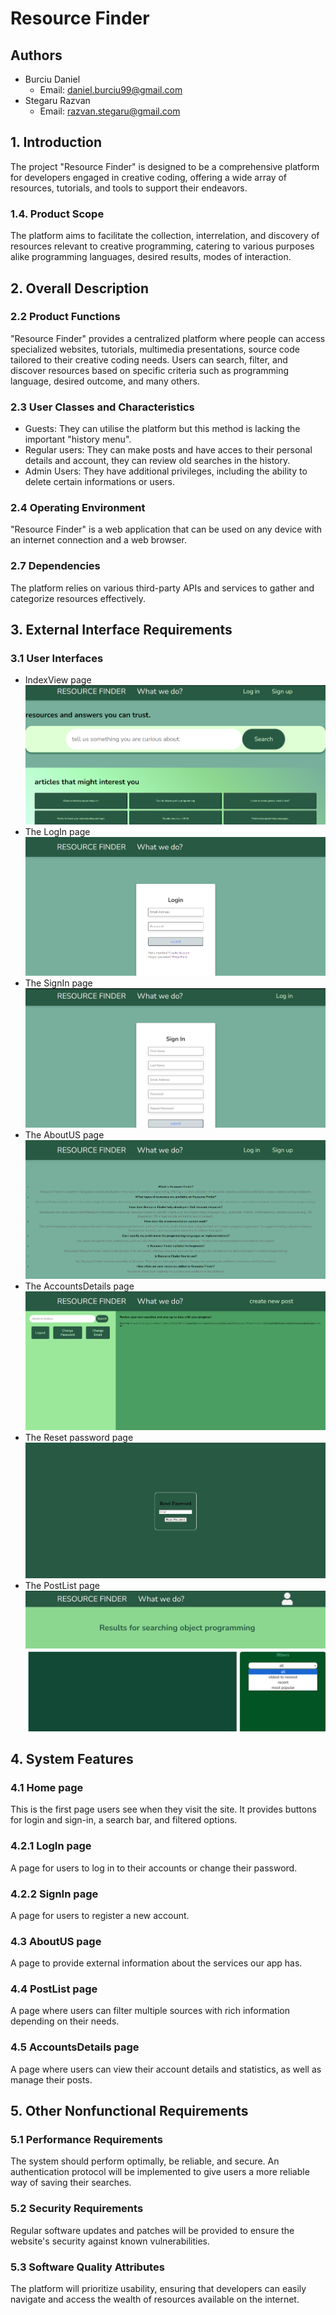 # Resource Finder

## Authors
- Burciu Daniel
  - Email: daniel.burciu99@gmail.com
- Stegaru Razvan
  - Email: razvan.stegaru@gmail.com

## 1. Introduction
The project "Resource Finder" is designed to be a comprehensive platform for developers engaged in creative coding, offering a wide array of resources, tutorials, and tools to support their endeavors.

### 1.4. Product Scope
The platform aims to facilitate the collection, interrelation, and discovery of resources relevant to creative programming, catering to various purposes alike programming languages, desired results, modes of interaction.

## 2. Overall Description
### 2.2 Product Functions
"Resource Finder" provides a centralized platform where people can access specialized websites, tutorials, multimedia presentations, source code tailored to their creative coding needs. Users can search, filter, and discover resources based on specific criteria such as programming language, desired outcome, and many others.

### 2.3 User Classes and Characteristics
- Guests: They can utilise the platform but this method is lacking the important "history menu".
- Regular users: They can make posts and have acces to their personal details and account, they can review old searches in the history. 
- Admin Users: They have additional privileges, including the ability to delete certain informations or users.

### 2.4 Operating Environment
"Resource Finder" is a web application that can be used on any device with an internet connection and a web browser.

### 2.7 Dependencies
The platform relies on various third-party APIs and services to gather and categorize resources effectively.

## 3. External Interface Requirements
### 3.1 User Interfaces
- IndexView page
![IndexView page](img/Screenshot_1.png)
- The LogIn page
![The LogIn page](img/Screenshot_3.png)
- The SignIn page
![The SignIn page](img/Screenshot_2.png)
- The AboutUS page
![The AboutUS page](img/Screenshot_4.png)
- The AccountsDetails page
![The AccountsDetails page](img/Screenshot_5.png)
- The Reset password page
![The Reset password page](img/Screenshot_6.png)
- The PostList page
![The PostList page](img/Screenshot_7.png)

## 4. System Features
### 4.1 Home page
This is the first page users see when they visit the site. It provides buttons for login and sign-in, a search bar, and filtered options.

### 4.2.1 LogIn page
A page for users to log in to their accounts or change their password.

### 4.2.2 SignIn page
A page for users to register a new account.

### 4.3 AboutUS page
A page to provide external information about the services our app has.

### 4.4 PostList page
A page where users can filter multiple sources with rich information depending on their needs.

### 4.5 AccountsDetails page
A page where users can view their account details and statistics, as well as manage their posts.

## 5. Other Nonfunctional Requirements
### 5.1 Performance Requirements
The system should perform optimally, be reliable, and secure. An authentication protocol will be implemented to give users a more reliable way of saving their searches.

### 5.2 Security Requirements
Regular software updates and patches will be provided to ensure the website's security against known vulnerabilities.

### 5.3 Software Quality Attributes
The platform will prioritize usability, ensuring that developers can easily navigate and access the wealth of resources available on the internet.